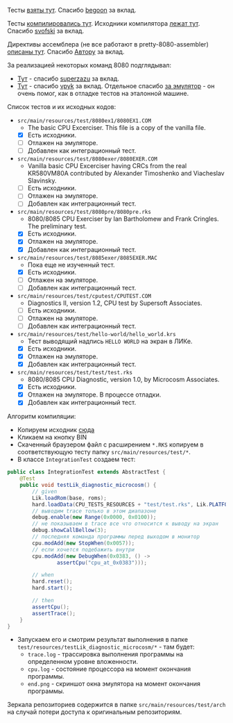 Тесты [взяты тут](https://github.com/begoon/i8080-core). 
Спасибо [begoon](https://github.com/begoon) за вклад. 

Тесты [компилировались тут](https://svofski.github.io/pretty-8080-assembler). 
Исходники компилятора [лежат тут](https://github.com/svofski/pretty-8080-assembler). 
Спасибо [svofski](https://github.com/svofski) за вклад.

Директивы ассемблера (не все работают в pretty-8080-assembler) 
[описаны тут](https://pasmo.speccy.org/pasmodoc.html). 
Спасибо [Автору](mailto:julian.notfound@gmail.com) за вклад.

За реализацией некоторых команд 8080 подглядывал:
* [Тут](https://github.com/superzazu/8080) - 
  спасибо [superzazu](https://github.com/superzazu/8080) за вклад.
* [Тут](https://github.com/vpyk/emu80v4/blob/master/src/Cpu8080.cpp) - 
  спасибо [vpyk](https://github.com/vpyk) за вклад. 
  Отдельное спасибо [за эмулятор](https://emu80.org/distr/) - он очень помог,
  как в отладке тестов на эталонной машине.

Список тестов и их исходных кодов:
- `src/main/resources/test/8080ex1/8080EX1.COM`
  * The basic CPU Excerciser. This file is a copy of the vanilla file.
  * [x] Есть исходники.
  * [ ] Отлажен на эмуляторе.
  * [ ] Добавлен как интеграционный тест.
- `src/main/resources/test/8080exer/8080EXER.COM`
  * Vanilla basic CPU Excerciser having CRCs from the real KR580VM80A
    contributed by Alexander Timoshenko and Viacheslav Slavinsky.
  * [ ] Есть исходники.
  * [ ] Отлажен на эмуляторе.
  * [ ] Добавлен как интеграционный тест.
- `src/main/resources/test/8080pre/8080pre.rks`
  * 8080/8085 CPU Exerciser by Ian Bartholomew and Frank Cringles.
    The preliminary test.
  * [x] Есть исходники.
  * [x] Отлажен на эмуляторе.
  * [x] Добавлен как интеграционный тест.
- `src/main/resources/test/8085exer/8085EXER.MAC`
  * Пока еще не изученный тест.
  * [x] Есть исходники.
  * [ ] Отлажен на эмуляторе.
  * [ ] Добавлен как интеграционный тест.
- `src/main/resources/test/cputest/CPUTEST.COM`
  * Diagnostics II, version 1.2, CPU test by Supersoft Associates.
  * [ ] Есть исходники.
  * [ ] Отлажен на эмуляторе.
  * [ ] Добавлен как интеграционный тест.
- `src/main/resources/test/hello-world/hello_world.krs`
  * Тест выводящий надпись `HELLO WORLD` на экран в ЛИКе.
  * [x] Есть исходники.
  * [x] Отлажен на эмуляторе.
  * [x] Добавлен как интеграционный тест.
- `src/main/resources/test/test/test.rks`
  * 8080/8085 CPU Diagnostic, version 1.0, by Microcosm Associates.
  * [x] Есть исходники.
  * [x] Отлажен на эмуляторе. В процессе отладки.
  * [x] Добавлен как интеграционный тест.

Алгоритм компиляции:
- Копируем исходник [сюда](https://svofski.github.io/pretty-8080-assembler/)
- Кликаем на кнопку BIN
- Скаченный браузером файл с расширением `*.RKS` копируем в соответствующую 
  тесту папку `src/main/resources/test/*`.
- В классе `IntegrationTest` создаем тест:
```java
public class IntegrationTest extends AbstractTest {
    @Test
    public void testLik_diagnostic_microcosm() {
        // given
        Lik.loadRom(base, roms);
        hard.loadData(CPU_TESTS_RESOURCES + "test/test.rks", Lik.PLATFORM);
        // выводим trace только в этом диапазоне
        debug.enable(new Range(0x0000, 0x0100));
        // не показываем в trace все что относится к выводу на экран
        debug.showCallBellow(3);
        // последняя команда программы перед выходом в монитор
        cpu.modAdd(new StopWhen(0x0057));
        // если хочется подебажить внутри
        cpu.modAdd(new DebugWhen(0x0383, () ->
                assertCpu("cpu_at_0x0383")));

        // when
        hard.reset();
        hard.start();

        // then
        assertCpu();
        assertTrace();
    }
}
```
- Запускаем его и смотрим результат выполнения в папке 
  `test/resources/testLik_diagnostic_microcosm/*` - там будет:
  * `trace.log` - трассировка выполнения программы на определенном уровне вложенности.
  * `cpu.log` - состояние процессора на момент окончания программы.
  * `end.png` - скриншот окна эмулятора на момент окончания программы.

Зеркала репозиториев содержится в папке `src/main/resources/test/arch` 
на случай потери доступа к оригинальным репозиториям.
